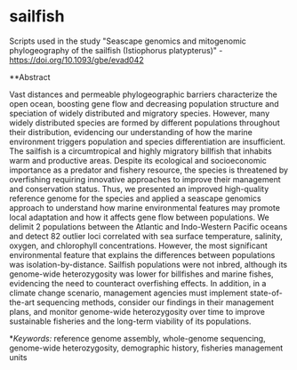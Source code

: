 # sailfish
Scripts used in the study "Seascape genomics and mitogenomic phylogeography of the sailfish (Istiophorus platypterus)" - https://doi.org/10.1093/gbe/evad042

**Abstract

Vast distances and permeable phylogeographic barriers characterize the open ocean, boosting gene flow and decreasing population structure and speciation of widely distributed and migratory species. However, many widely distributed species are formed by different populations throughout their distribution, evidencing our understanding of how the marine environment triggers population and species differentiation are insufficient. The sailfish is a circumtropical and highly migratory billfish that inhabits warm and productive areas. Despite its ecological and socioeconomic importance as a predator and fishery resource, the species is threatened by overfishing requiring innovative approaches to improve their management and conservation status. Thus, we presented an improved high-quality reference genome for the species and applied a seascape genomics approach to understand how marine environmental features may promote local adaptation and how it affects gene flow between populations. We delimit 2 populations between the Atlantic and Indo-Western Pacific oceans and detect 82 outlier loci correlated with sea surface temperature, salinity, oxygen, and chlorophyll concentrations. However, the most significant environmental feature that explains the differences between populations was isolation-by-distance. Sailfish populations were not inbred, although its genome-wide heterozygosity was lower for billfishes and marine fishes, evidencing the need to counteract overfishing effects. In addition, in a climate change scenario, management agencies must implement state-of-the-art sequencing methods, consider our findings in their management plans, and monitor genome-wide heterozygosity over time to improve sustainable fisheries and the long-term viability of its populations.

**Keywords:* reference genome assembly, whole-genome sequencing, genome-wide heterozygosity, demographic history, fisheries management units
